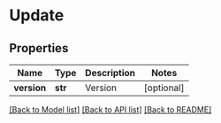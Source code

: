 # Update

## Properties
Name | Type | Description | Notes
------------ | ------------- | ------------- | -------------
**version** | **str** | Version | [optional] 

[[Back to Model list]](../README.md#documentation-for-models) [[Back to API list]](../README.md#documentation-for-api-endpoints) [[Back to README]](../README.md)


